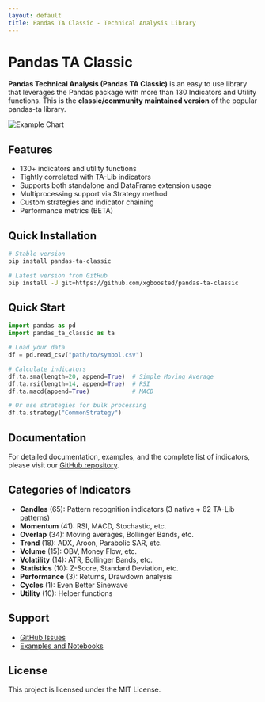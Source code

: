 ```yaml
---
layout: default
title: Pandas TA Classic - Technical Analysis Library
---
```


# Pandas TA Classic

**Pandas Technical Analysis (Pandas TA Classic)** is an easy to use library that leverages the Pandas package with more than 130 Indicators and Utility functions. This is the **classic/community maintained version** of the popular pandas-ta library.

![Example Chart](images/TA_Chart.png)

## Features

* 130+ indicators and utility functions
* Tightly correlated with TA-Lib indicators
* Supports both standalone and DataFrame extension usage
* Multiprocessing support via Strategy method
* Custom strategies and indicator chaining
* Performance metrics (BETA)

## Quick Installation

```bash
# Stable version
pip install pandas-ta-classic

# Latest version from GitHub
pip install -U git+https://github.com/xgboosted/pandas-ta-classic
```

## Quick Start

```python
import pandas as pd
import pandas_ta_classic as ta

# Load your data
df = pd.read_csv("path/to/symbol.csv")

# Calculate indicators
df.ta.sma(length=20, append=True)  # Simple Moving Average
df.ta.rsi(length=14, append=True)  # RSI
df.ta.macd(append=True)            # MACD

# Or use strategies for bulk processing
df.ta.strategy("CommonStrategy")
```

## Documentation

For detailed documentation, examples, and the complete list of indicators, please visit our [GitHub repository](https://github.com/xgboosted/pandas-ta-classic).

## Categories of Indicators

- **Candles** (65): Pattern recognition indicators (3 native + 62 TA-Lib patterns)
- **Momentum** (41): RSI, MACD, Stochastic, etc.
- **Overlap** (34): Moving averages, Bollinger Bands, etc.
- **Trend** (18): ADX, Aroon, Parabolic SAR, etc.
- **Volume** (15): OBV, Money Flow, etc.
- **Volatility** (14): ATR, Bollinger Bands, etc.
- **Statistics** (10): Z-Score, Standard Deviation, etc.
- **Performance** (3): Returns, Drawdown analysis
- **Cycles** (1): Even Better Sinewave
- **Utility** (10): Helper functions

## Support

- [GitHub Issues](https://github.com/xgboosted/pandas-ta-classic/issues)
- [Examples and Notebooks](https://github.com/xgboosted/pandas-ta-classic/tree/main/examples)

## License

This project is licensed under the MIT License.